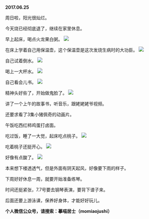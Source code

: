 
          
**2017.06.25**

周日啦，阳光很灿烂。

今天烧已经彻底退了，继续在家里休息。

早上起床，喝点火龙果白粥。
![](https://mmbiz.qlogo.cn/mmbiz_jpg/uDI3FLln00bKhXptkibeg1AmJxoZbfAmfmwzq9PokQYXDtrFeNictn0XG0q2NFeIkexvnjZCUJcTeXa3UCViaqLiaA/0?wx_fmt=jpeg)


在床上学着自己用保温壶，这个保温壶是这次发烧生病时的大功臣。
![](https://mmbiz.qlogo.cn/mmbiz_jpg/uDI3FLln00bKhXptkibeg1AmJxoZbfAmfF7lJ1qI2Oej1a96sRrddyibz2Rmcib5MHGjMy2ZXlnQg26kPcWpLxfsQ/0?wx_fmt=jpeg)


自己试着倒水。
![](https://mmbiz.qlogo.cn/mmbiz_jpg/uDI3FLln00bKhXptkibeg1AmJxoZbfAmfOfzGmiao2CDg6Zw7sjxAfzzVzqkCfay4BgVTyJmTG6wIcLBnBGWvtYw/0?wx_fmt=jpeg)


喝上一大杯水。
![](https://mmbiz.qlogo.cn/mmbiz_jpg/uDI3FLln00bKhXptkibeg1AmJxoZbfAmfZ8IRPW86tJXk7ibdMf9Hic6dnP6IMFpoYCTlY81FYy0b3LGut77ruYXA/0?wx_fmt=jpeg)


自己看会儿书。
![](https://mmbiz.qlogo.cn/mmbiz_jpg/uDI3FLln00bKhXptkibeg1AmJxoZbfAmfsMsoIibGpVoecoiaiaWuNnTegplv6yZc56n1VZk37Mq2VQLjuVafxO14Q/0?wx_fmt=jpeg)


精神头好些了，开始做鬼脸了。
![](https://mmbiz.qlogo.cn/mmbiz_jpg/uDI3FLln00bKhXptkibeg1AmJxoZbfAmfdAItad9gUuHlztj42wXntnS6Ee24Pexovric0xOPictmnPErAPf1GwqQ/0?wx_fmt=jpeg)


讲了一个上午的故事书，听音乐，跟姥姥姥爷视频。

还要求看了3集小猪佩奇的动画片。

午饭吃西红柿鸡蛋打卤面。

吃过饭，睡了一大觉，起床吃点桃子。
![](https://mmbiz.qlogo.cn/mmbiz_jpg/uDI3FLln00bKhXptkibeg1AmJxoZbfAmfDpY49aPOYBwYpl9lhy0RsqIp29JPJVoLQibweJ5ia3M7pXo0jiadHcbWg/0?wx_fmt=jpeg)


吃着桃子还挺开心。
![](https://mmbiz.qlogo.cn/mmbiz_jpg/uDI3FLln00bKhXptkibeg1AmJxoZbfAmfvg48rQfVLplhicjrKhTWiapwdolMoyvQvKSUzNQuB0FkOOLqX8sCg2PQ/0?wx_fmt=jpeg)


好像有点酸了。
![](https://mmbiz.qlogo.cn/mmbiz_jpg/uDI3FLln00bKhXptkibeg1AmJxoZbfAmfxjG5QUhOr7dGRiafN9Tpq0R3CszOhTlHasKVksDicIpfmFZIBBLBAZ4A/0?wx_fmt=jpeg)


本来想下楼透透气，但是外面有阴天起风，好像要下雨的样子。

下周好好休息一周，就要开始准备练琴。

时间还挺紧张，7.7号要去钢琴表演，要背下谱子来。

后面还要上游泳课，保养好身体，才能好好玩儿。


**个人微信公众号，请搜索：摹喵居士（momiaojushi）**

        